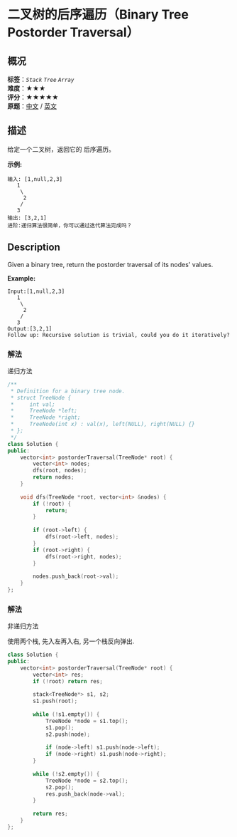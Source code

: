 # 二叉树的后序遍历（Binary Tree Postorder Traversal）
## 概况
**标签**：*`Stack`*  *`Tree`*  *`Array`*<br>
**难度**：★★★<br>
**评分**：★★★★★<br>
**原题**：[中文](https://leetcode-cn.com/problems/binary-tree-postorder-traversal) / [英文](https://leetcode.com/problems/binary-tree-postorder-traversal)

## 描述
给定一个二叉树，返回它的 后序遍历。

**示例:**
```
输入: [1,null,2,3]  
   1
    \
     2
    /
   3 
输出: [3,2,1]
进阶:递归算法很简单，你可以通过迭代算法完成吗？
```

## Description
Given a binary tree, return the postorder traversal of its nodes&#39; values.

**Example:**
```
Input:[1,null,2,3]
   1
    \
     2
    /
   3
Output:[3,2,1]
Follow up: Recursive solution is trivial, could you do it iteratively?
```

### 解法
递归方法
```c++
/**
 * Definition for a binary tree node.
 * struct TreeNode {
 *     int val;
 *     TreeNode *left;
 *     TreeNode *right;
 *     TreeNode(int x) : val(x), left(NULL), right(NULL) {}
 * };
 */
class Solution {
public:
    vector<int> postorderTraversal(TreeNode* root) {
        vector<int> nodes;
        dfs(root, nodes);
        return nodes;
    }
    
    void dfs(TreeNode *root, vector<int> &nodes) {
        if (!root) {
            return;
        }
        
        if (root->left) {
            dfs(root->left, nodes);
        }
        if (root->right) {
            dfs(root->right, nodes);
        }
        
        nodes.push_back(root->val);            
    }
};
```

### 解法
非递归方法

使用两个栈, 先入左再入右, 另一个栈反向弹出.
```c++
class Solution {
public:
    vector<int> postorderTraversal(TreeNode* root) {
        vector<int> res;
        if (!root) return res;
        
        stack<TreeNode*> s1, s2;
        s1.push(root);
        
        while (!s1.empty()) {
            TreeNode *node = s1.top();
            s1.pop();
            s2.push(node);
            
            if (node->left) s1.push(node->left);
            if (node->right) s1.push(node->right);
        }
        
        while (!s2.empty()) {
            TreeNode *node = s2.top();
            s2.pop();
            res.push_back(node->val);
        }
        
        return res;
    }
};
```